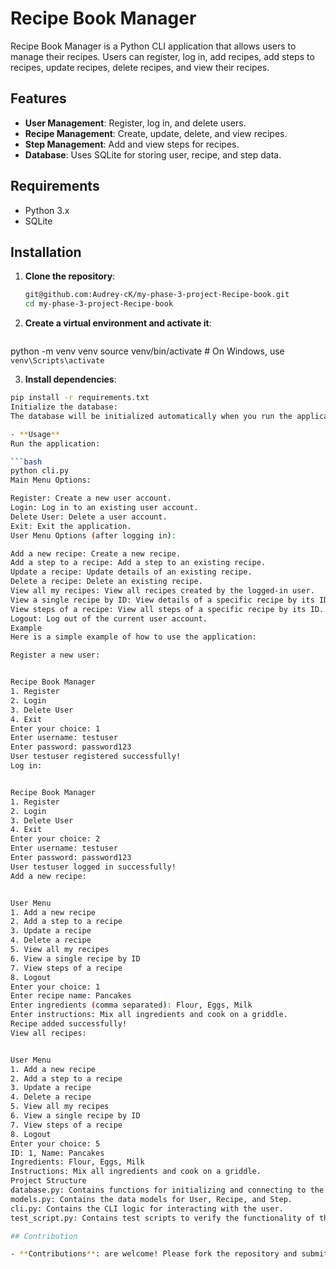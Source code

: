 # Recipe Book Manager

Recipe Book Manager is a Python CLI application that allows users to manage their recipes. Users can register, log in, add recipes, add steps to recipes, update recipes, delete recipes, and view their recipes.

## Features

- **User Management**: Register, log in, and delete users.
- **Recipe Management**: Create, update, delete, and view recipes.
- **Step Management**: Add and view steps for recipes.
- **Database**: Uses SQLite for storing user, recipe, and step data.

## Requirements

- Python 3.x
- SQLite

## Installation

1. **Clone the repository**:
   ```bash
   git@github.com:Audrey-cK/my-phase-3-project-Recipe-book.git
   cd my-phase-3-project-Recipe-book 
2. **Create a virtual environment and activate it**:
   ```bash
python -m venv venv
source venv/bin/activate  # On Windows, use `venv\Scripts\activate`

3. **Install dependencies**:
```bash
pip install -r requirements.txt
Initialize the database:
The database will be initialized automatically when you run the application for the first time.

- **Usage**
Run the application:

```bash
python cli.py
Main Menu Options:

Register: Create a new user account.
Login: Log in to an existing user account.
Delete User: Delete a user account.
Exit: Exit the application.
User Menu Options (after logging in):

Add a new recipe: Create a new recipe.
Add a step to a recipe: Add a step to an existing recipe.
Update a recipe: Update details of an existing recipe.
Delete a recipe: Delete an existing recipe.
View all my recipes: View all recipes created by the logged-in user.
View a single recipe by ID: View details of a specific recipe by its ID.
View steps of a recipe: View all steps of a specific recipe by its ID.
Logout: Log out of the current user account.
Example
Here is a simple example of how to use the application:

Register a new user:


Recipe Book Manager
1. Register
2. Login
3. Delete User
4. Exit
Enter your choice: 1
Enter username: testuser
Enter password: password123
User testuser registered successfully!
Log in:


Recipe Book Manager
1. Register
2. Login
3. Delete User
4. Exit
Enter your choice: 2
Enter username: testuser
Enter password: password123
User testuser logged in successfully!
Add a new recipe:


User Menu
1. Add a new recipe
2. Add a step to a recipe
3. Update a recipe
4. Delete a recipe
5. View all my recipes
6. View a single recipe by ID
7. View steps of a recipe
8. Logout
Enter your choice: 1
Enter recipe name: Pancakes
Enter ingredients (comma separated): Flour, Eggs, Milk
Enter instructions: Mix all ingredients and cook on a griddle.
Recipe added successfully!
View all recipes:


User Menu
1. Add a new recipe
2. Add a step to a recipe
3. Update a recipe
4. Delete a recipe
5. View all my recipes
6. View a single recipe by ID
7. View steps of a recipe
8. Logout
Enter your choice: 5
ID: 1, Name: Pancakes
Ingredients: Flour, Eggs, Milk
Instructions: Mix all ingredients and cook on a griddle.
Project Structure
database.py: Contains functions for initializing and connecting to the SQLite database.
models.py: Contains the data models for User, Recipe, and Step.
cli.py: Contains the CLI logic for interacting with the user.
test_script.py: Contains test scripts to verify the functionality of the application (optional).

## Contribution

- **Contributions**: are welcome! Please fork the repository and submit a pull request for any improvements or bug fixes.

